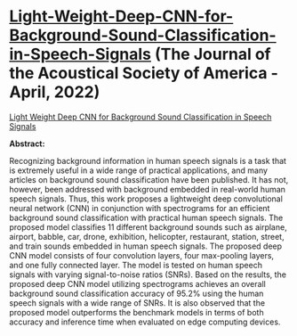 # [Light-Weight-Deep-CNN-for-Background-Sound-Classification-in-Speech-Signals](https://pubs.aip.org/asa/jasa/article/151/4/2773/2838550/Lightweight-deep-convolutional-neural-network-for) (The Journal of the Acoustical Society of America - April, 2022)

<a href="https://pubs.aip.org/asa/jasa/article/151/4/2773/2838550/Lightweight-deep-convolutional-neural-network-for" style="text-decoration: underline;">Light Weight Deep CNN for Background Sound Classification in Speech Signals</a>

**Abstract:**

Recognizing background information in human speech signals is a task that is extremely useful in a wide range of practical applications, and many articles on background sound classification have been published. It has not, however, been addressed with background embedded in real-world human speech signals. Thus, this work proposes a lightweight deep convolutional neural network (CNN) in conjunction with spectrograms for an efficient background sound classification with practical human speech signals. The proposed model classifies 11 different background sounds such as airplane, airport, babble, car, drone, exhibition, helicopter, restaurant, station, street, and train sounds embedded in human speech signals. The proposed deep CNN model consists of four convolution layers, four max-pooling layers, and one fully connected layer. The model is tested on human speech signals with varying signal-to-noise ratios (SNRs). Based on the results, the proposed deep CNN model utilizing spectrograms achieves an overall background sound classification accuracy of 95.2% using the human speech signals with a wide range of SNRs. It is also observed that the proposed model outperforms the benchmark models in terms of both accuracy and inference time when evaluated on edge computing devices.
